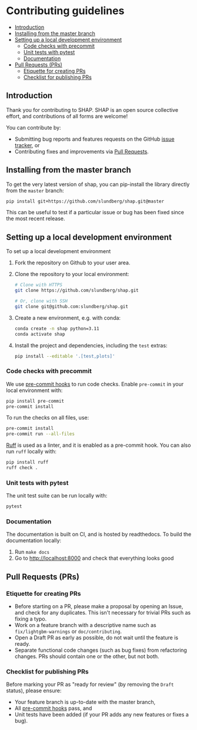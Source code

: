 # Contributing guidelines

- [Introduction](#introduction)
- [Installing from the master branch](#installing-from-the-master-branch)
- [Setting up a local development environment](#setting-up-a-local-development-environment)
  - [Code checks with precommit](#code-checks-with-precommit)
  - [Unit tests with pytest](#unit-tests-with-pytest)
  - [Documentation](#documentation)
- [Pull Requests (PRs)](#pull-requests-prs)
  - [Etiquette for creating PRs](#etiquette-for-creating-prs)
  - [Checklist for publishing PRs](#checklist-for-publishing-prs)

## Introduction

Thank you for contributing to SHAP. SHAP is an open source collective effort,
and contributions of all forms are welcome!

You can contribute by:

- Submitting bug reports and features requests on the GitHub
  [issue tracker](https://github.com/slundberg/shap/issues), or
- Contributing fixes and improvements via
  [Pull Requests](https://github.com/slundberg/shap/pulls).

## Installing from the master branch

To get the very latest version of shap, you can pip-install the library directly
from the `master` branch:

```bash
pip install git+https://github.com/slundberg/shap.git@master
```

This can be useful to test if a particular issue or bug has been fixed since the
most recent release.

## Setting up a local development environment

To set up a local development environment

1. Fork the repository on Github to your user area.
2. Clone the repository to your local environment:

   ```bash
   # Clone with HTTPS
   git clone https://github.com/slundberg/shap.git

   # Or, clone with SSH
   git clone git@github.com:slundberg/shap.git
   ```

3. Create a new environment, e.g. with conda:

   ```bash
   conda create -n shap python=3.11
   conda activate shap
   ```

4. Install the project and dependencies, including the `test` extras:

   ```bash
   pip install --editable '.[test,plots]'
   ```

### Code checks with precommit

We use [pre-commit hooks](https://pre-commit.com/#install) to run code checks.
Enable `pre-commit` in your local environment with:

```bash
pip install pre-commit
pre-commit install
```

To run the checks on all files, use:

```bash
pre-commit install
pre-commit run --all-files
```

[Ruff](https://beta.ruff.rs/docs/) is used as a linter, and it is enabled as a
pre-commit hook. You can also run `ruff` locally with:

```bash
pip install ruff
ruff check .
```

### Unit tests with pytest

The unit test suite can be run locally with:

```bash
pytest
```

### Documentation

The documentation is built on CI, and is hosted by readthedocs. To build the
documentation locally:

1. Run `make docs`
2. Go to <http://localhost:8000> and check that everything looks good

## Pull Requests (PRs)

### Etiquette for creating PRs

- Before starting on a PR, please make a proposal by opening an Issue, and check
  for any duplicates. This isn't necessary for trivial PRs such as fixing a
  typo.
- Work on a feature branch with a descriptive name such as
  `fix/lightgbm-warnings` or `doc/contributing`.
- Open a Draft PR as early as possible, do not wait until the feature is ready.
- Separate functional code changes (such as bug fixes) from refactoring changes.
  PRs should contain one or the other, but not both.

### Checklist for publishing PRs

Before marking your PR as "ready for review" (by removing the `Draft` status),
please ensure:

- Your feature branch is up-to-date with the master branch,
- All [pre-commit hooks](https://pre-commit.com/#install) pass, and
- Unit tests have been added (if your PR adds any new features or fixes a bug).
